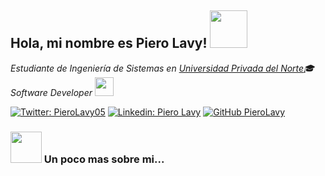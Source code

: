 <h2> Hola, mi nombre es Piero Lavy! <img src="https://media3.giphy.com/media/4T3R1JxYF1syldJJHb/giphy.gif" width="60"></h2>

<p><em>Estudiante de Ingeniería de Sistemas en <a href="https://www.upn.edu.pe/">Universidad Privada del Norte</a>🎓</br>Software Developer <img src="https://media.giphy.com/media/WUlplcMpOCEmTGBtBW/giphy.gif" width="30"> 
</em></p>

[![Twitter: PieroLavy05](https://img.shields.io/twitter/follow/PieroLavy05?style=social)](https://twitter.com/PieroLavy05)
[![Linkedin: Piero Lavy](https://img.shields.io/badge/-PieroLavy-blue?style=flat-square&logo=Linkedin&logoColor=white&link=https://www.linkedin.com/in/piero-alessandro-lavy-aguilar-64235812a/)](https://www.linkedin.com/in/piero-alessandro-lavy-aguilar-64235812a/)
[![GitHub PieroLavy](https://img.shields.io/github/followers/piero096?label=follow&style=social)](https://github.com/piero096)


### <img src="https://media.giphy.com/media/VgCDAzcKvsR6OM0uWg/giphy.gif" width="50"> Un poco mas sobre mi...  

